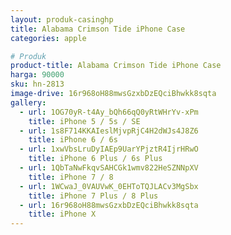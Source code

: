 ```yaml
---
layout: produk-casinghp
title: Alabama Crimson Tide iPhone Case
categories: apple

# Produk
product-title: Alabama Crimson Tide iPhone Case
harga: 90000
sku: hn-2813
image-drive: 16r968oH88mwsGzxbDzEQciBhwkk8sqta
gallery:
  - url: 1OG70yR-t4Ay_bQh66qQ0yRtWHrYv-xPm
    title: iPhone 5 / 5s / SE
  - url: 1s8F714KKAIeslMjvpRjC4H2dWJs4J8Z6
    title: iPhone 6 / 6s
  - url: 1xwVbsLruDyIAEp9UarYPjztR4IjrHRwO
    title: iPhone 6 Plus / 6s Plus
  - url: 1QbTaNwFkqvSAHCGk1wmv822HeSZNNpXV
    title: iPhone 7 / 8
  - url: 1WCwaJ_0VAUVwK_0EHToTQJLACv3MgSbx
    title: iPhone 7 Plus / 8 Plus
  - url: 16r968oH88mwsGzxbDzEQciBhwkk8sqta
    title: iPhone X
---
```

